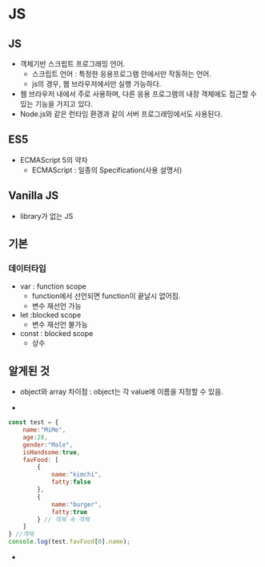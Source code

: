 # JS

## JS

- 객체기반 스크립트 프로그래밍 언어.
  - 스크립트 언어 : 특정한 응용프로그램 안에서만 작동하는 언어.
  - js의 경우, 웹 브라우저에서만 실행 가능하다.
- 웹 브라우저 내에서 주로 사용하며, 다른 응용 프로그램의 내장 객체에도 접근할 수 있는 기능을 가지고 있다.
- Node.js와 같은 런타임 환경과 같이 서버 프로그래밍에서도 사용된다.

## ES5

- ECMAScript 5의 약자
  - ECMAScript : 일종의 Specification(사용 설명서)

## Vanilla JS

- library가 없는 JS

## 기본

### 데이터타입

- var : function scope 
  - function에서 선언되면 function이 끝날시 없어짐.
  - 변수 재선언 가능
- let :blocked scope
  - 변수 재선언 불가능
- const : blocked scope
  - 상수 

## 알게된 것

- object와 array 차이점 : object는 각 value에 이름을 지정할 수 있음.

- 

  ```javascript
  const test = {
      name:"MiMe",
      age:28,
      gender:"Male",
      isHandsome:true,
      favFood: [
          {
              name:"kimchi",
              fatty:false
          },
          {
              name:"burger",
              fatty:true
          } // 객체 속 객체
      ]
  } //객체
  console.log(test.favFood[0].name);
  ```

- 